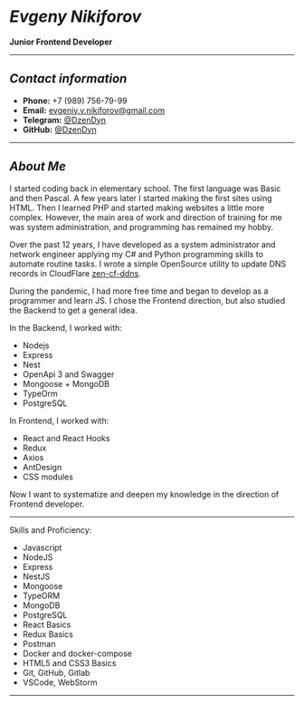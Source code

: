 # *Evgeny Nikiforov*
**Junior Frontend Developer**

---
## *Contact information*
* **Phone:** +7 (989) 756-79-99
* **Email:** evgeniy.v.nikiforov@gmail.com
* **Telegram:** [@DzenDyn](https://t.me/dzendyn) 
* **GitHub:** [@DzenDyn](https://github.com/dzendyn)
---

## *About Me*
I started coding back in elementary school. The first language was Basiс and then Pascal. A few years later I started making the first sites using HTML.
Then I learned PHP and started making websites a little more complex. However, the main area of work and direction of training for me was system administration, and programming has remained my hobby.

Over the past 12 years, I have developed as a system administrator and network engineer applying my C# and Python programming skills to automate routine tasks.
I wrote a simple OpenSource utility to update DNS records in CloudFlare [zen-cf-ddns](https://github.com/DzenDyn/zen-cf-ddns).

During the pandemic, I had more free time and began to develop as a programmer and learn JS. I chose the Frontend direction, but also studied the Backend to get a general idea.

In the Backend, I worked with:
* Nodejs
* Express
* Nest
* OpenApi 3 and Swagger
* Mongoose + MongoDB
* TypeOrm
* PostgreSQL

In Frontend, I worked with:
* React and React Hooks
* Redux
* Axios
* AntDesign
* CSS modules

Now I want to systematize and deepen my knowledge in the direction of Frontend developer.

---

Skills and Proficiency:
* Javascript
* NodeJS
* Express
* NestJS
* Mongoose
* TypeORM
* MongoDB
* PostgreSQL
* React Basics
* Redux Basics
* Postman
* Docker and docker-compose
* HTML5 and CSS3 Basics
* Git, GitHub, Gitlab
* VSCode, WebStorm

---
